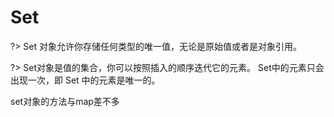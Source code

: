 # Set
?> Set 对象允许你存储任何类型的唯一值，无论是原始值或者是对象引用。

?> Set对象是值的集合，你可以按照插入的顺序迭代它的元素。 Set中的元素只会出现一次，即 Set 中的元素是唯一的。

set对象的方法与map差不多